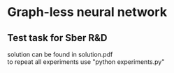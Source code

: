 # Graph-less neural network
## Test task for Sber R&D
solution can be found in solution.pdf  
to repeat all experiments use "python experiments.py"
